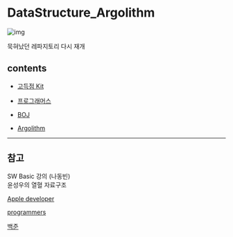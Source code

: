 # DataStructure_Argolithm

![img](https://i.namu.wiki/i/ShTzcoMeHE4voCN_b3hTBqixr8Z2NO_O8XEIFIhN3_7rbIfSdq0hUfUw5GJJoF55QatW6GRiwpI9qbX3tI0Mlg.webp)

묵혀났던 레파지토리 다시 재개
<br/>

## contents

- [고득점 Kit](hhttps://github.com/BOLTB0X/DataStructure_Argolithm/blob/main/%EC%BD%94%EB%94%A9%ED%85%8C%EC%8A%A4%ED%8A%B8%20%EA%B3%A0%EB%93%9D%EC%A0%90%20Kit/README.md)
  <br/>

- [프로그래머스](https://github.com/BOLTB0X/DataStructure_Argolithm/tree/main/%ED%94%84%EB%A1%9C%EA%B7%B8%EB%9E%98%EB%A8%B8%EC%8A%A4)
  <br/>

- [BOJ](https://github.com/BOLTB0X/DataStructure_Argolithm/tree/main/BOJ)
  <br/>

- [Argolithm](https://github.com/BOLTB0X/DataStructure_Argolithm/tree/main/Argolithm)
  <br/>

---

## 참고

SW Basic 강의 (나동빈)
<br/>
윤성우의 열혈 자료구조
<br/>

[Apple developer](https://developer.apple.com/documentation/)
<br/>

[programmers](https://programmers.co.kr)
<br/>

[백준](https://www.acmicpc.net)
<br/>
